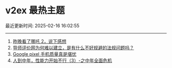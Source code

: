 # v2ex 最热主题

最近更新时间: 2025-02-16 16:02:55

--- 
1. [昨晚看了哪吒 2，说下感想](https://www.v2ex.com/t/1111723) 
2. [导师评价网为何难以建立，是有什么不好规避的法规问题吗？](https://www.v2ex.com/t/1111713) 
3. [Google pixel 手机质量真是堪忧](https://www.v2ex.com/t/1111718) 
4. [人到中年，性能力开始不行（3）-之中年全面危机](https://www.v2ex.com/t/1111721) 
